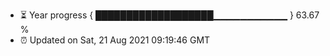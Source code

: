 - ⏳ Year progress { ███████████████████▁▁▁▁▁▁▁▁▁▁▁ } 63.67 %
- ⏰ Updated on Sat, 21 Aug 2021 09:19:46 GMT

